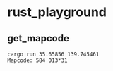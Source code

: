 # rust_playground

## get_mapcode

```
cargo run 35.65856 139.745461                                           
Mapcode: 584 013*31
```